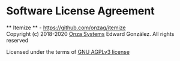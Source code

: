 # Software License Agreement

** Itemize ** - https://github.com/onzag/itemize <br>
Copyright (c) 2018-2020 [Onza Systems](https://onzasystems.com) Edward González. All rights reserved

Licensed under the terms of [GNU AGPLv3 license](https://www.gnu.org/licenses/agpl-3.0.html)